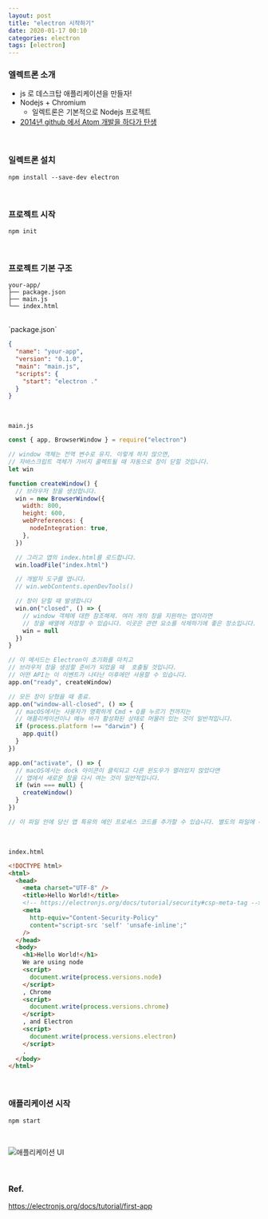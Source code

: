 ```yaml
---
layout: post
title: "electron 시작하기"
date: 2020-01-17 00:10
categories: electron
tags: [electron]
---
```


### 엘렉트론 소개

- js 로 데스크탑 애플리케이션을 만들자!
- Nodejs + Chromium
  - 일렉트론은 기본적으로 Nodejs 프로젝트
- [2014년 github 에서 Atom 개발을 하다가 탄생](https://electronjs.org/docs/tutorial/about#about-electron)

<br>

### 일렉트론 설치

```
npm install --save-dev electron
```

<br>

### 프로젝트 시작

```
npm init
```

<br>

### 프로젝트 기본 구조

```
your-app/
├── package.json
├── main.js
└── index.html
```

<br>
`package.json`

```json
{
  "name": "your-app",
  "version": "0.1.0",
  "main": "main.js",
  "scripts": {
    "start": "electron ."
  }
}
```

<br>

`main.js`

```javascript
const { app, BrowserWindow } = require("electron")

// window 객체는 전역 변수로 유지. 이렇게 하지 않으면,
// 자바스크립트 객체가 가비지 콜렉트될 때 자동으로 창이 닫힐 것입니다.
let win

function createWindow() {
  // 브라우저 창을 생성합니다.
  win = new BrowserWindow({
    width: 800,
    height: 600,
    webPreferences: {
      nodeIntegration: true,
    },
  })

  // 그리고 앱의 index.html를 로드합니다.
  win.loadFile("index.html")

  // 개발자 도구를 엽니다.
  // win.webContents.openDevTools()

  // 창이 닫힐 때 발생합니다
  win.on("closed", () => {
    // window 객체에 대한 참조해제. 여러 개의 창을 지원하는 앱이라면
    // 창을 배열에 저장할 수 있습니다. 이곳은 관련 요소를 삭제하기에 좋은 장소입니다.
    win = null
  })
}

// 이 메서드는 Electron이 초기화를 마치고
// 브라우저 창을 생성할 준비가 되었을 때  호출될 것입니다.
// 어떤 API는 이 이벤트가 나타난 이후에만 사용할 수 있습니다.
app.on("ready", createWindow)

// 모든 창이 닫혔을 때 종료.
app.on("window-all-closed", () => {
  // macOS에서는 사용자가 명확하게 Cmd + Q를 누르기 전까지는
  // 애플리케이션이나 메뉴 바가 활성화된 상태로 머물러 있는 것이 일반적입니다.
  if (process.platform !== "darwin") {
    app.quit()
  }
})

app.on("activate", () => {
  // macOS에서는 dock 아이콘이 클릭되고 다른 윈도우가 열려있지 않았다면
  // 앱에서 새로운 창을 다시 여는 것이 일반적입니다.
  if (win === null) {
    createWindow()
  }
})

// 이 파일 안에 당신 앱 특유의 메인 프로세스 코드를 추가할 수 있습니다. 별도의 파일에 추가할 수도 있으며 이 경우 require 구문이 필요합니다.
```

<br>

`index.html`

```html
<!DOCTYPE html>
<html>
  <head>
    <meta charset="UTF-8" />
    <title>Hello World!</title>
    <!-- https://electronjs.org/docs/tutorial/security#csp-meta-tag -->
    <meta
      http-equiv="Content-Security-Policy"
      content="script-src 'self' 'unsafe-inline';"
    />
  </head>
  <body>
    <h1>Hello World!</h1>
    We are using node
    <script>
      document.write(process.versions.node)
    </script>
    , Chrome
    <script>
      document.write(process.versions.chrome)
    </script>
    , and Electron
    <script>
      document.write(process.versions.electron)
    </script>
    .
  </body>
</html>
```

<br>

### 애플리케이션 시작

```
npm start
```

<br>

![애플리케이션 UI](/images/electron-hello-world.png)

<br>

### Ref.

https://electronjs.org/docs/tutorial/first-app
